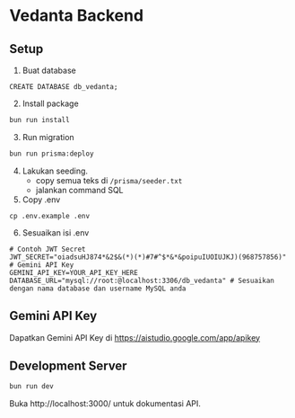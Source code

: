 # Vedanta Backend

## Setup
1. Buat database
```
CREATE DATABASE db_vedanta;
```
2. Install package
```bash
bun run install
```
3. Run migration
```bash
bun run prisma:deploy
```
4. Lakukan seeding.
	- copy semua teks di `/prisma/seeder.txt`
	- jalankan command SQL
5. Copy .env
```
cp .env.example .env
```
6. Sesuaikan isi .env
```.env
# Contoh JWT Secret
JWT_SECRET="oiadsuHJ874*&2$&(*)(*)#7#^$*&*&poipuIUOIUJKJ)(968757856)"
# Gemini API Key
GEMINI_API_KEY=YOUR_API_KEY_HERE
DATABASE_URL="mysql://root:@localhost:3306/db_vedanta" # Sesuaikan dengan nama database dan username MySQL anda
``` 

## Gemini API Key
Dapatkan Gemini API Key di https://aistudio.google.com/app/apikey

## Development Server
```bash
bun run dev
```

Buka http://localhost:3000/ untuk dokumentasi API.
